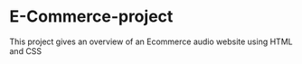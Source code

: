 # E-Commerce-project
This project gives an overview of an Ecommerce audio website using HTML and CSS
